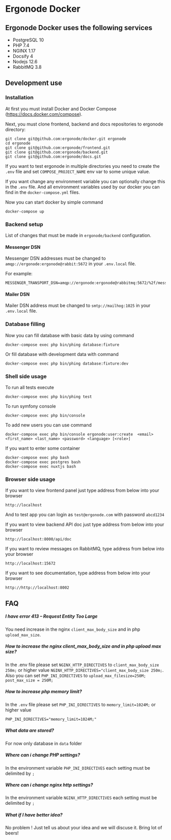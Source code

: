# Ergonode Docker

## Ergonode Docker uses the following services

 - PostgreSQL 10
 - PHP 7.4
 - NGINX 1.17
 - Docsify 4
 - Nodejs 12.6 
 - RabbitMQ 3.8

## Development use

### Installation

At first you must install Docker and Docker Compose (https://docs.docker.com/compose).

Next, you must clone frontend, backend and docs repositories to ergonode directory:

```shell script
git clone git@github.com:ergonode/docker.git ergonode
cd ergonode
git clone git@github.com:ergonode/frontend.git
git clone git@github.com:ergonode/backend.git
git clone git@github.com:ergonode/docs.git
```

If you want to test ergonode in multiple directories you need to create the  `.env` file and set
`COMPOSE_PROJECT_NAME` env var to some unique value.

If you want change any environment variable you can optionally change this in the `.env` file. 
And all environment variables used by our docker you can find in the `docker-compose.yml` files.

Now you can start docker by simple command

```shell script
docker-compose up
```

### Backend setup

List of changes that must be made in `ergonode/backend` configuration.

#### Messenger DSN

Messenger DSN addresses must be changed to `amqp://ergonode:ergonode@rabbit:5672` in your `.env.local` file.

For example:
```
MESSENGER_TRANSPORT_DSN=amqp://ergonode:ergonode@rabbitmq:5672/%2f/messages
```

#### Mailer DSN

Mailer DSN address must be changed to `smtp://mailhog:1025` in your `.env.local` file.

### Database filling

Now you can fill database with basic data by using command
```shell script
docker-compose exec php bin/phing database:fixture
```

Or fill database with development data with command
```shell script
docker-compose exec php bin/phing database:fixture:dev
```

### Shell side usage

To run all tests execute 
```shell script
docker-compose exec php bin/phing test
```

To run symfony console 
```shell script
docker-compose exec php bin/console
```

To add new users you can use command 
```shell script
docker-compose exec php bin/console ergonode:user:create  <email> <first_name> <last_name> <password> <language> [<role>]
```

If you want to enter some container

```shell script
docker-compose exec php bash
docker-compose exec postgres bash
docker-compose exec nuxtjs bash
```

### Browser side usage

If you want to view frontend panel just type address from below into your browser

```
http://localhost
```

And to test app you can login as `test@ergonode.com` with password `abcd1234`

If you want to view backend API doc just type address from below into your browser

```
http://localhost:8000/api/doc
```

If you want to review messages on RabbitMQ, type address from below into your browser

```
http://localhost:15672
```

If you want to see documentation, type address from below into your browser

```
http://http://localhost:8002
```

## FAQ

##### I have error 413 – Request Entity Too Large
You need increase in the nginx `client_max_body_size` and in php `upload_max_size`.

##### How to increase the nginx client_max_body_size and in php upload max size?
In the .env file please set `NGINX_HTTP_DIRECTIVES` to `client_max_body_size 250m;` or higher value
`NGINX_HTTP_DIRECTIVES="client_max_body_size 250m;`.
Also you can set `PHP_INI_DIRECTIVES` to `upload_max_filesize=250M; post_max_size = 250M;`

##### How to increase php memory limit?
In the `.env` file please set `PHP_INI_DIRECTIVES` to `memory_limit=1024M;` or higher value
```
PHP_INI_DIRECTIVES="memory_limit=1024M;" 
```

##### What data are stored?
For now only database in `data` folder

##### Where can i change PHP settings?
In the environment variable `PHP_INI_DIRECTIVES` each setting must be delimited by `;`

##### Where can i change nginx http settings?
In the environment variable `NGINX_HTTP_DIRECTIVES` each setting must be delimited by `;`

##### What if I have better idea?
No problem ! Just tell us about your idea and we will discuse it. Bring lot of beers!
